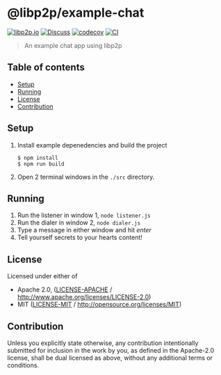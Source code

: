 # @libp2p/example-chat <!-- omit in toc -->

[![libp2p.io](https://img.shields.io/badge/project-libp2p-yellow.svg?style=flat-square)](http://libp2p.io/)
[![Discuss](https://img.shields.io/discourse/https/discuss.libp2p.io/posts.svg?style=flat-square)](https://discuss.libp2p.io)
[![codecov](https://img.shields.io/codecov/c/github/libp2p/js-libp2p-examples.svg?style=flat-square)](https://codecov.io/gh/libp2p/js-libp2p-examples)
[![CI](https://img.shields.io/github/actions/workflow/status/libp2p/js-libp2p-examples/ci.yml?branch=main\&style=flat-square)](https://github.com/libp2p/js-libp2p-examples/actions/workflows/ci.yml?query=branch%3Amain)

> An example chat app using libp2p

## Table of contents <!-- omit in toc -->

- [Setup](#setup)
- [Running](#running)
- [License](#license)
- [Contribution](#contribution)

## Setup

1. Install example depenedencies and build the project
    ```console
    $ npm install
    $ npm run build
    ```
2. Open 2 terminal windows in the `./src` directory.

## Running

1. Run the listener in window 1, `node listener.js`
2. Run the dialer in window 2, `node dialer.js`
3. Type a message in either window and hit *enter*
4. Tell yourself secrets to your hearts content!

## License

Licensed under either of

- Apache 2.0, ([LICENSE-APACHE](LICENSE-APACHE) / <http://www.apache.org/licenses/LICENSE-2.0>)
- MIT ([LICENSE-MIT](LICENSE-MIT) / <http://opensource.org/licenses/MIT>)

## Contribution

Unless you explicitly state otherwise, any contribution intentionally submitted
for inclusion in the work by you, as defined in the Apache-2.0 license, shall be
dual licensed as above, without any additional terms or conditions.
